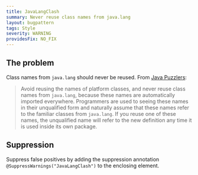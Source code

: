 ```yaml
---
title: JavaLangClash
summary: Never reuse class names from java.lang
layout: bugpattern
tags: Style
severity: WARNING
providesFix: NO_FIX
---
```


<!--
*** AUTO-GENERATED, DO NOT MODIFY ***
To make changes, edit the @BugPattern annotation or the explanation in docs/bugpattern.
-->

## The problem
Class names from `java.lang` should never be reused. From [Java
Puzzlers](http://www.javapuzzlers.com/java-puzzlers-sampler.pdf):

> Avoid reusing the names of platform classes, and never reuse class names from
> `java.lang`, because these names are automatically imported everywhere.
> Programmers are used to seeing these names in their unqualified form and
> naturally assume that these names refer to the familiar classes from
> `java.lang`. If you reuse one of these names, the unqualified name will refer
> to the new definition any time it is used inside its own package.

## Suppression
Suppress false positives by adding the suppression annotation `@SuppressWarnings("JavaLangClash")` to the enclosing element.
